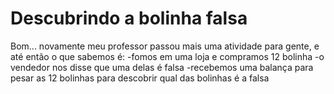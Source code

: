 # Descubrindo a bolinha falsa
 Bom... novamente meu professor passou mais uma atividade para gente, e até então o que sabemos é: 
-fomos em uma loja e compramos 12 bolinha
-o vendedor nos disse que uma delas é falsa
-recebemos uma balança para pesar as 12 bolinhas para descobrir qual das bolinhas é a falsa